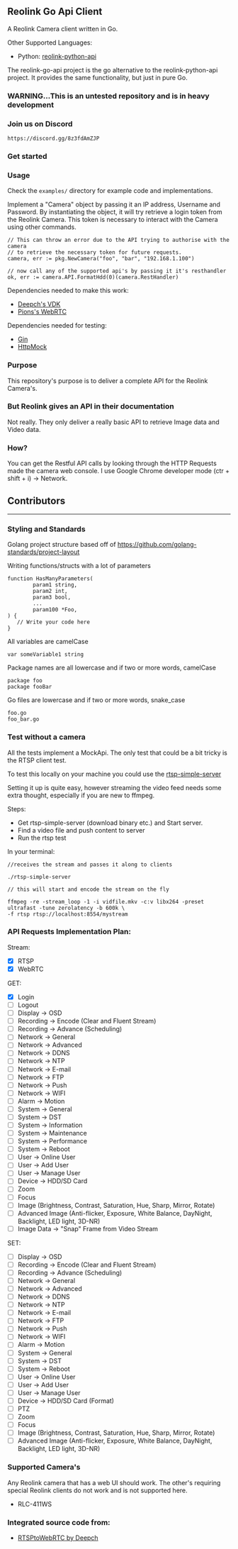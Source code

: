 ## Reolink Go Api Client

A Reolink Camera client written in Go.

Other Supported Languages:

- Python: [reolink-python-api](https://github.com/ReolinkCameraApi/reolink-python-api)

The reolink-go-api project is the go alternative to the reolink-python-api project. It provides the same functionality,
but just in pure Go.

### WARNING...This is an untested repository and is in heavy development

### Join us on Discord

    https://discord.gg/8z3fdAmZJP

### Get started

### Usage

Check the `examples/` directory for example code and implementations.

Implement a "Camera" object by passing it an IP address, Username and Password. By instantiating the object, it will try
retrieve a login token from the Reolink Camera. This token is necessary to interact with the Camera using other
commands.

    // This can throw an error due to the API trying to authorise with the camera
    // to retrieve the necessary token for future requests.
	camera, err := pkg.NewCamera("foo", "bar", "192.168.1.100")

    // now call any of the supported api's by passing it it's resthandler
    ok, err := camera.API.FormatHdd(0)(camera.RestHandler)

Dependencies needed to make this work:

- [Deepch's VDK](github.com/deepch/vdk)
- [Pions's WebRTC](github.com/pion/webrtc/v2)

Dependencies needed for testing:
- [Gin](github.com/gin-gonic/gin)
- [HttpMock](github.com/jarcoal/httpmock)

### Purpose

This repository's purpose is to deliver a complete API for the Reolink Camera's.

### But Reolink gives an API in their documentation

Not really. They only deliver a really basic API to retrieve Image data and Video data.

### How?

You can get the Restful API calls by looking through the HTTP Requests made the camera web console. I use Google Chrome
developer mode (ctr + shift + i) -> Network.


## Contributors

---
### Styling and Standards

Golang project structure based off of https://github.com/golang-standards/project-layout

Writing functions/structs with a lot of parameters

    function HasManyParameters(
            param1 string,
            param2 int,
            param3 bool,
            ...
            param100 *Foo,
    ) {
       // Write your code here
    }

All variables are camelCase

    var someVariable1 string

Package names are all lowercase and if two or more words, camelCase

    package foo
    package fooBar

Go files are lowercase and if two or more words, snake_case

    foo.go
    foo_bar.go

### Test without a camera

All the tests implement a MockApi. The only test that could be a bit tricky is the RTSP client test.

To test this locally on your machine you could use the [rtsp-simple-server](https://github.com/aler9/rtsp-simple-server)


Setting it up is quite easy, however streaming the video feed needs some extra thought, especially if you are new to
ffmpeg.

Steps:
- Get rtsp-simple-server (download binary etc.) and Start server.
- Find a video file and push content to server
- Run the rtsp test
    
In your terminal:

    //receives the stream and passes it along to clients
    
    ./rtsp-simple-server
    
    // this will start and encode the stream on the fly
    
    ffmpeg -re -stream_loop -1 -i vidfile.mkv -c:v libx264 -preset ultrafast -tune zerolatency -b 600k \
    -f rtsp rtsp://localhost:8554/mystream


### API Requests Implementation Plan:

Stream:
- [X] RTSP
- [X] WebRTC

GET:

- [X] Login
- [ ] Logout
- [ ] Display -> OSD
- [ ] Recording -> Encode (Clear and Fluent Stream)
- [ ] Recording -> Advance (Scheduling)
- [ ] Network -> General
- [ ] Network -> Advanced
- [ ] Network -> DDNS
- [ ] Network -> NTP
- [ ] Network -> E-mail
- [ ] Network -> FTP
- [ ] Network -> Push
- [ ] Network -> WIFI
- [ ] Alarm -> Motion
- [ ] System -> General
- [ ] System -> DST
- [ ] System -> Information
- [ ] System -> Maintenance
- [ ] System -> Performance
- [ ] System -> Reboot
- [ ] User -> Online User
- [ ] User -> Add User
- [ ] User -> Manage User
- [ ] Device -> HDD/SD Card
- [ ] Zoom
- [ ] Focus
- [ ] Image (Brightness, Contrast, Saturation, Hue, Sharp, Mirror, Rotate)
- [ ] Advanced Image (Anti-flicker, Exposure, White Balance, DayNight, Backlight, LED light, 3D-NR)
- [ ] Image Data -> "Snap" Frame from Video Stream

SET:

- [ ] Display -> OSD
- [ ] Recording -> Encode (Clear and Fluent Stream)
- [ ] Recording -> Advance (Scheduling)
- [ ] Network -> General
- [ ] Network -> Advanced
- [ ] Network -> DDNS
- [ ] Network -> NTP
- [ ] Network -> E-mail
- [ ] Network -> FTP
- [ ] Network -> Push
- [ ] Network -> WIFI
- [ ] Alarm -> Motion
- [ ] System -> General
- [ ] System -> DST
- [ ] System -> Reboot
- [ ] User -> Online User
- [ ] User -> Add User
- [ ] User -> Manage User
- [ ] Device -> HDD/SD Card (Format)
- [ ] PTZ
- [ ] Zoom
- [ ] Focus
- [ ] Image (Brightness, Contrast, Saturation, Hue, Sharp, Mirror, Rotate)
- [ ] Advanced Image (Anti-flicker, Exposure, White Balance, DayNight, Backlight, LED light, 3D-NR)

### Supported Camera's

Any Reolink camera that has a web UI should work. The other's requiring special Reolink clients
do not work and is not supported here.

- RLC-411WS

### Integrated source code from:

- [RTSPtoWebRTC by Deepch](https://github.com/deepch/RTSPtoWebRTC)
